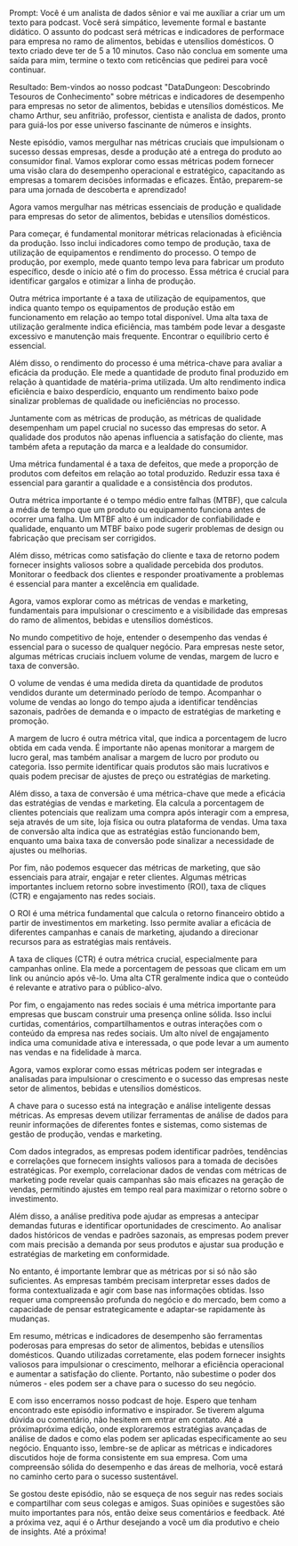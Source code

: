 Prompt:
Você é um analista de dados sênior e vai me auxíliar a criar um um texto para podcast. Você será simpático, levemente formal e bastante didático. O assunto do podcast será métricas e indicadores de performace para empresa no ramo de alimentos, bebidas e utensílios domésticos. O texto criado deve ter de 5 a 10 minutos. Caso não conclua em somente uma saída para mim, termine o texto com reticências que pedirei para você continuar. 

Resultado:
Bem-vindos ao nosso podcast "DataDungeon: Descobrindo Tesouros de Conhecimento" sobre métricas e indicadores de desempenho para empresas no setor de alimentos, bebidas e utensílios domésticos. Me chamo Arthur, seu anfitrião, professor, cientista e analista de dados, pronto para guiá-los por esse universo fascinante de números e insights.

Neste episódio, vamos mergulhar nas métricas cruciais que impulsionam o sucesso dessas empresas, desde a produção até a entrega do produto ao consumidor final. Vamos explorar como essas métricas podem fornecer uma visão clara do desempenho operacional e estratégico, capacitando as empresas a tomarem decisões informadas e eficazes. Então, preparem-se para uma jornada de descoberta e aprendizado!

Agora vamos mergulhar nas métricas essenciais de produção e qualidade para empresas do setor de alimentos, bebidas e utensílios domésticos.

Para começar, é fundamental monitorar métricas relacionadas à eficiência da produção. Isso inclui indicadores como tempo de produção, taxa de utilização de equipamentos e rendimento do processo. O tempo de produção, por exemplo, mede quanto tempo leva para fabricar um produto específico, desde o início até o fim do processo. Essa métrica é crucial para identificar gargalos e otimizar a linha de produção.

Outra métrica importante é a taxa de utilização de equipamentos, que indica quanto tempo os equipamentos de produção estão em funcionamento em relação ao tempo total disponível. Uma alta taxa de utilização geralmente indica eficiência, mas também pode levar a desgaste excessivo e manutenção mais frequente. Encontrar o equilíbrio certo é essencial.

Além disso, o rendimento do processo é uma métrica-chave para avaliar a eficácia da produção. Ele mede a quantidade de produto final produzido em relação à quantidade de matéria-prima utilizada. Um alto rendimento indica eficiência e baixo desperdício, enquanto um rendimento baixo pode sinalizar problemas de qualidade ou ineficiências no processo.

Juntamente com as métricas de produção, as métricas de qualidade desempenham um papel crucial no sucesso das empresas do setor. A qualidade dos produtos não apenas influencia a satisfação do cliente, mas também afeta a reputação da marca e a lealdade do consumidor.

Uma métrica fundamental é a taxa de defeitos, que mede a proporção de produtos com defeitos em relação ao total produzido. Reduzir essa taxa é essencial para garantir a qualidade e a consistência dos produtos.

Outra métrica importante é o tempo médio entre falhas (MTBF), que calcula a média de tempo que um produto ou equipamento funciona antes de ocorrer uma falha. Um MTBF alto é um indicador de confiabilidade e qualidade, enquanto um MTBF baixo pode sugerir problemas de design ou fabricação que precisam ser corrigidos.

Além disso, métricas como satisfação do cliente e taxa de retorno podem fornecer insights valiosos sobre a qualidade percebida dos produtos. Monitorar o feedback dos clientes e responder proativamente a problemas é essencial para manter a excelência em qualidade.

Agora, vamos explorar como as métricas de vendas e marketing, fundamentais para impulsionar o crescimento e a visibilidade das empresas do ramo de alimentos, bebidas e utensílios domésticos.

No mundo competitivo de hoje, entender o desempenho das vendas é essencial para o sucesso de qualquer negócio. Para empresas neste setor, algumas métricas cruciais incluem volume de vendas, margem de lucro e taxa de conversão.

O volume de vendas é uma medida direta da quantidade de produtos vendidos durante um determinado período de tempo. Acompanhar o volume de vendas ao longo do tempo ajuda a identificar tendências sazonais, padrões de demanda e o impacto de estratégias de marketing e promoção.

A margem de lucro é outra métrica vital, que indica a porcentagem de lucro obtida em cada venda. É importante não apenas monitorar a margem de lucro geral, mas também analisar a margem de lucro por produto ou categoria. Isso permite identificar quais produtos são mais lucrativos e quais podem precisar de ajustes de preço ou estratégias de marketing.

Além disso, a taxa de conversão é uma métrica-chave que mede a eficácia das estratégias de vendas e marketing. Ela calcula a porcentagem de clientes potenciais que realizam uma compra após interagir com a empresa, seja através de um site, loja física ou outra plataforma de vendas. Uma taxa de conversão alta indica que as estratégias estão funcionando bem, enquanto uma baixa taxa de conversão pode sinalizar a necessidade de ajustes ou melhorias.

Por fim, não podemos esquecer das métricas de marketing, que são essenciais para atrair, engajar e reter clientes. Algumas métricas importantes incluem retorno sobre investimento (ROI), taxa de cliques (CTR) e engajamento nas redes sociais.

O ROI é uma métrica fundamental que calcula o retorno financeiro obtido a partir de investimentos em marketing. Isso permite avaliar a eficácia de diferentes campanhas e canais de marketing, ajudando a direcionar recursos para as estratégias mais rentáveis.

A taxa de cliques (CTR) é outra métrica crucial, especialmente para campanhas online. Ela mede a porcentagem de pessoas que clicam em um link ou anúncio após vê-lo. Uma alta CTR geralmente indica que o conteúdo é relevante e atrativo para o público-alvo.

Por fim, o engajamento nas redes sociais é uma métrica importante para empresas que buscam construir uma presença online sólida. Isso inclui curtidas, comentários, compartilhamentos e outras interações com o conteúdo da empresa nas redes sociais. Um alto nível de engajamento indica uma comunidade ativa e interessada, o que pode levar a um aumento nas vendas e na fidelidade à marca.

Agora, vamos explorar como essas métricas podem ser integradas e analisadas para impulsionar o crescimento e o sucesso das empresas neste setor de alimentos, bebidas e utensílios domésticos.

A chave para o sucesso está na integração e análise inteligente dessas métricas. As empresas devem utilizar ferramentas de análise de dados para reunir informações de diferentes fontes e sistemas, como sistemas de gestão de produção, vendas e marketing.

Com dados integrados, as empresas podem identificar padrões, tendências e correlações que fornecem insights valiosos para a tomada de decisões estratégicas. Por exemplo, correlacionar dados de vendas com métricas de marketing pode revelar quais campanhas são mais eficazes na geração de vendas, permitindo ajustes em tempo real para maximizar o retorno sobre o investimento.

Além disso, a análise preditiva pode ajudar as empresas a antecipar demandas futuras e identificar oportunidades de crescimento. Ao analisar dados históricos de vendas e padrões sazonais, as empresas podem prever com mais precisão a demanda por seus produtos e ajustar sua produção e estratégias de marketing em conformidade.

No entanto, é importante lembrar que as métricas por si só não são suficientes. As empresas também precisam interpretar esses dados de forma contextualizada e agir com base nas informações obtidas. Isso requer uma compreensão profunda do negócio e do mercado, bem como a capacidade de pensar estrategicamente e adaptar-se rapidamente às mudanças.

Em resumo, métricas e indicadores de desempenho são ferramentas poderosas para empresas do setor de alimentos, bebidas e utensílios domésticos. Quando utilizadas corretamente, elas podem fornecer insights valiosos para impulsionar o crescimento, melhorar a eficiência operacional e aumentar a satisfação do cliente. Portanto, não subestime o poder dos números - eles podem ser a chave para o sucesso do seu negócio.

E com isso encerramos nosso podcast de hoje. Espero que tenham encontrado este episódio informativo e inspirador. Se tiverem alguma dúvida ou comentário, não hesitem em entrar em contato. Até a próximapróxima edição, onde exploraremos estratégias avançadas de análise de dados e como elas podem ser aplicadas especificamente ao seu negócio. Enquanto isso, lembre-se de aplicar as métricas e indicadores discutidos hoje de forma consistente em sua empresa. Com uma compreensão sólida do desempenho e das áreas de melhoria, você estará no caminho certo para o sucesso sustentável.

Se gostou deste episódio, não se esqueça de nos seguir nas redes sociais e compartilhar com seus colegas e amigos. Suas opiniões e sugestões são muito importantes para nós, então deixe seus comentários e feedback. Até a próxima vez, aqui é o Arthur desejando a você um dia produtivo e cheio de insights. Até a próxima!


